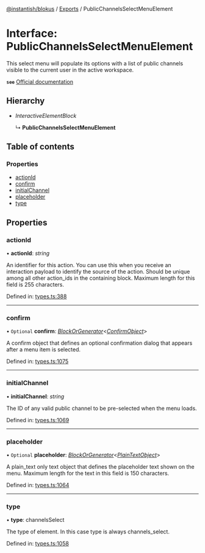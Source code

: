 [@instantish/blokus](../README.md) / [Exports](../modules.md) / PublicChannelsSelectMenuElement

# Interface: PublicChannelsSelectMenuElement

This select menu will populate its options with a list of public channels
visible to the current user in the active workspace.

**`see`** [Official documentation](https://api.slack.com/reference/block-kit/block-elements#channel_select)

## Hierarchy

* *InteractiveElementBlock*

  ↳ **PublicChannelsSelectMenuElement**

## Table of contents

### Properties

- [actionId](publicchannelsselectmenuelement.md#actionid)
- [confirm](publicchannelsselectmenuelement.md#confirm)
- [initialChannel](publicchannelsselectmenuelement.md#initialchannel)
- [placeholder](publicchannelsselectmenuelement.md#placeholder)
- [type](publicchannelsselectmenuelement.md#type)

## Properties

### actionId

• **actionId**: *string*

An identifier for this action. You can use this when you receive an
interaction payload to identify the source of the action. Should be unique
among all other action_ids in the containing block. Maximum length for
this field is 255 characters.

Defined in: [types.ts:388](https://github.com/instantish/blokus/blob/f10405c/src/types.ts#L388)

___

### confirm

• `Optional` **confirm**: [*BlockOrGenerator*](../modules.md#blockorgenerator)<[*ConfirmObject*](confirmobject.md)\>

A confirm object that defines an optional confirmation dialog that appears
after a menu item is selected.

Defined in: [types.ts:1075](https://github.com/instantish/blokus/blob/f10405c/src/types.ts#L1075)

___

### initialChannel

• **initialChannel**: *string*

The ID of any valid public channel to be pre-selected when the menu loads.

Defined in: [types.ts:1069](https://github.com/instantish/blokus/blob/f10405c/src/types.ts#L1069)

___

### placeholder

• `Optional` **placeholder**: [*BlockOrGenerator*](../modules.md#blockorgenerator)<[*PlainTextObject*](plaintextobject.md)\>

A plain_text only text object that defines the placeholder text shown on
the menu. Maximum length for the text in this field is 150 characters.

Defined in: [types.ts:1064](https://github.com/instantish/blokus/blob/f10405c/src/types.ts#L1064)

___

### type

• **type**: channelsSelect

The type of element. In this case type is always channels_select.

Defined in: [types.ts:1058](https://github.com/instantish/blokus/blob/f10405c/src/types.ts#L1058)
